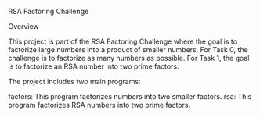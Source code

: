 RSA Factoring Challenge

Overview

This project is part of the RSA Factoring Challenge where the goal is to factorize large numbers into a product of smaller numbers. For Task 0, the challenge is to factorize as many numbers as possible. For Task 1, the goal is to factorize an RSA number into two prime factors.

The project includes two main programs:

factors: This program factorizes numbers into two smaller factors.
rsa: This program factorizes RSA numbers into two prime factors.
